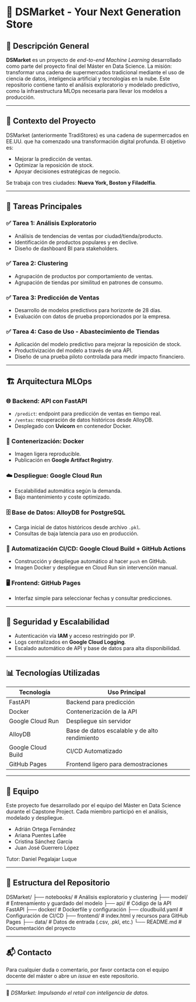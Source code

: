 # 🛒 DSMarket - Your Next Generation Store

## 📌 Descripción General

**DSMarket** es un proyecto de *end-to-end Machine Learning* desarrollado como parte del proyecto final del Máster en Data Science. La misión: transformar una cadena de supermercados tradicional mediante el uso de ciencia de datos, inteligencia artificial y tecnologías en la nube. Este repositorio contiene tanto el análisis exploratorio y modelado predictivo, como la infraestructura MLOps necesaria para llevar los modelos a producción.

---

## 🧠 Contexto del Proyecto

DSMarket (anteriormente TradiStores) es una cadena de supermercados en EE.UU. que ha comenzado una transformación digital profunda. El objetivo es:

- Mejorar la predicción de ventas.
- Optimizar la reposición de stock.
- Apoyar decisiones estratégicas de negocio.

Se trabaja con tres ciudades: **Nueva York, Boston y Filadelfia**.

---

## 🧾 Tareas Principales

### ✅ Tarea 1: Análisis Exploratorio
- Análisis de tendencias de ventas por ciudad/tienda/producto.
- Identificación de productos populares y en declive.
- Diseño de dashboard BI para stakeholders.

### ✅ Tarea 2: Clustering
- Agrupación de productos por comportamiento de ventas.
- Agrupación de tiendas por similitud en patrones de consumo.

### ✅ Tarea 3: Predicción de Ventas
- Desarrollo de modelos predictivos para horizonte de 28 días.
- Evaluación con datos de prueba proporcionados por la empresa.

### ✅ Tarea 4: Caso de Uso - Abastecimiento de Tiendas
- Aplicación del modelo predictivo para mejorar la reposición de stock.
- Productivización del modelo a través de una API.
- Diseño de una prueba piloto controlada para medir impacto financiero.

---

## 🏗️ Arquitectura MLOps

### 🌐 Backend: API con FastAPI
- `/predict`: endpoint para predicción de ventas en tiempo real.
- `/ventas`: recuperación de datos históricos desde AlloyDB.
- Desplegado con **Uvicorn** en contenedor Docker.

### 🐳 Contenerización: Docker
- Imagen ligera reproducible.
- Publicación en **Google Artifact Registry**.

### ☁️ Despliegue: Google Cloud Run
- Escalabilidad automática según la demanda.
- Bajo mantenimiento y coste optimizado.

### 🗄️ Base de Datos: AlloyDB for PostgreSQL
- Carga inicial de datos históricos desde archivo `.pkl`.
- Consultas de baja latencia para uso en producción.

### 🚀 Automatización CI/CD: Google Cloud Build + GitHub Actions
- Construcción y despliegue automático al hacer `push` en GitHub.
- Imagen Docker y despliegue en Cloud Run sin intervención manual.

### 🖥️ Frontend: GitHub Pages
- Interfaz simple para seleccionar fechas y consultar predicciones.

---

## 🔐 Seguridad y Escalabilidad

- Autenticación vía **IAM** y acceso restringido por IP.
- Logs centralizados en **Google Cloud Logging**.
- Escalado automático de API y base de datos para alta disponibilidad.

---

## 📊 Tecnologías Utilizadas

| Tecnología            | Uso Principal                                 |
|----------------------|-----------------------------------------------|
| FastAPI              | Backend para predicción                       |
| Docker               | Contenerización de la API                     |
| Google Cloud Run     | Despliegue sin servidor                       |
| AlloyDB              | Base de datos escalable y de alto rendimiento|
| Google Cloud Build   | CI/CD Automatizado                            |
| GitHub Pages         | Frontend ligero para demostraciones           |

---

## 👥 Equipo

Este proyecto fue desarrollado por el equipo del Máster en Data Science durante el Capstone Project. Cada miembro participó en el análisis, modelado y despliegue.
- Adrián Ortega Fernández
- Ariana Puentes Lafée
- Cristina Sánchez García
- Juan José Guerrero López

Tutor:
Daniel Pegalajar Luque




---

## 📂 Estructura del Repositorio
DSMarket/
├── notebooks/              # Análisis exploratorio y clustering
├── model/                  # Entrenamiento y guardado del modelo
├── api/                    # Código de la API FastAPI
├── docker/                 # Dockerfile y configuración
├── cloudbuild.yaml         # Configuración de CI/CD
├── frontend/               # index.html y recursos para GitHub Pages
├── data/                   # Datos de entrada (.csv, .pkl, etc.)
└── README.md               # Documentación del proyecto

---

## 📬 Contacto

Para cualquier duda o comentario, por favor contacta con el equipo docente del máster o abre un *issue* en este repositorio.

---

🚀 *DSMarket: Impulsando el retail con inteligencia de datos.*

